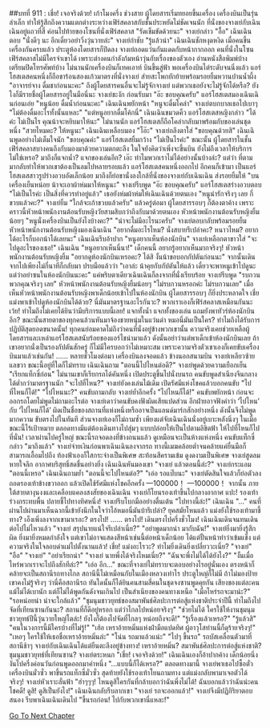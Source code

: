 ##บทที่ 911 : เชี่ย! เจอจริงด้วย!
เก้าโมงครึ่ง ช่วงสาย
ผู้โดยสารเริ่มทยอยขึ้นเครื่อง
เครื่องบินเป็นรุ่นลำเล็ก ทำให้รู้สึกถึงความแตกต่างระหว่างเฟิร์สคลาสกับชั้นประหยัดไม่ชัดเจนนัก ที่นั่งของจางเย่กับเฉินเฉินอยู่แถวที่สี่ ค่อนไปท้ายของโซนที่นั่งเฟิร์สคลาส
"รัดเข็มขัดด้วยนะ" จางเย่กล่าว
"อื้อ" เฉินเฉินตอบ
"นั่งดีๆ นะ อีกเดี๋ยวอย่าวิ่งวุ่นวายล่ะ" จางเย่กำชับ
"รู้แล้วน่า" เฉินเฉินชักหงุดหงิด
เมื่อคนขึ้นเครื่องกันครบแล้ว ประตูห้องโดยสารก็ปิดลง
จางเย่ถอดแว่นกันแดดกับหน้ากากออก คนที่นั่งในโซนเฟิร์สคลาสไม่มีใครจำเขาได้ เพราะต่างคนกำลังก้มหน้าวุ่นกับเรื่องของตัวเอง อ่านหนังสือพิมพ์บ้าง เตรียมปิดโทรศัพท์บ้าง
ไม่นานนักเครื่องบินก็เทคเอาท์ บินขึ้นสู่ฟ้า
พอเครื่องบินไต่ระดับจนนิ่งแล้ว แอร์โฮสเตสคนหนึ่งก็ถือชาร้อนสองแก้วมาตรงที่นั่งจางเย่ ส่ายสะโพกยักย้ายพร้อมรอยยิ้มหวานปานน้ำผึ้ง "อาจารย์จาง ดื่มชาก่อนนะคะ" ถึงผู้โดยสารคนอื่นจะไม่รู้จักจางเย่ แต่พวกเธอยังจะไม่รู้จักได้หรือ? ยังไงก็มีรายชื่อผู้โดยสารอยู่ในมือนี่นะ
จางเย่ชะงัก ก่อนรับมา "อ๊ะ ขอบคุณครับ"
แอร์โฮสเตสมองเฉินเฉินก่อนเอ่ย "หนูน้อย ดื่มน้ำก่อนนะคะ"
เฉินเฉินพยักหน้า "หนูจะดื่มโคล่า"
จางเย่ตบกบาลเธอไปเบาๆ "ไม่ต้องดื่มอะไรทั้งนั้นแหละ"
"แต่หนูอยากดื่มโค้กนี่" เฉินเฉินขมวดคิ้ว
แอร์โฮสเตสหญิงกล่าว "ได้ค่ะ ไม่เป็นไร คุณน้าจะหยิบมาให้นะ" ไม่นานนัก แอร์โฮสเตสก็ถือโคล่ากลับมาพร้อมกับของเล่นชุดหนึ่ง "สวยไหมคะ? ให้หนูนะ"
เฉินเฉินเหลือบมอง "โอ๊ะ"
จางเย่ถลึงตาใส่ "ขอบคุณด้วยสิ"
เฉินเฉินพูดอย่างไม่เต็มใจนัก "ขอบคุณค่ะ"
แอร์โฮสเตสยิ้มกว้าง "ไม่เป็นไรค่ะ"
ขณะนั้น ผู้โดยสารในชั้นเฟิร์สคลาสบางคนถึงกับมองมาด้วยความตกตะลึง ในใจยังคิดว่าเพิ่งจะขึ้นบิน ยังไม่ถึงเวลาให้บริการไม่ใช่เหรอ? มาถึงก็แจกน้ำ? แจกของเล่นอีก? เอ๊ะ ทำไมพวกเราไม่ได้อย่างนั้นบ้างล่ะ?
แต่ว่า ที่ตามมากลับทำให้พวกเขาต้องเป็นลมไปหลายรอบแล้ว
แอร์โฮสเตสคนหนึ่งออกไป อีกคนก็เข้ามา
เป็นแอร์โฮสเตสสาวรูปร่างอวบอัดเล็กน้อย มาถึงก็ย่อขานั่งลงใกล้ที่นั่งของจางเย่กับเฉินเฉิน ส่งรอยยิ้มให้ "บนเครื่องเย็นหน่อย น้าจะเอาผ้าห่มมาให้หนูนะ"
จางเย่รีบพูด "อ๊ะ ขอบคุณครับ"
แอร์โฮสเตสร่างอวบตอบ "ไม่เป็นไรค่ะ เป็นสิ่งที่ควรทำอยู่แล้ว" เธอยังห่มผ้าห่มให้เฉินเฉินด้วยตนเอง "หนูน่ารักจริงๆ เลย กี่ขวบแล้วคะ?"
จางเย่ยิ้ม "ใกล้จะเก้าขวบแล้วครับ"
แล้วครู่ต่อมา ผู้โดยสารรอบๆ ก็ต้องตาค้าง เพราะคราวนี้หัวหน้าพนักงานต้อนรับหญิงวัยสามสิบกว่าถึงกับมาด้วยตนเอง
หัวหน้าพนักงานต้อนรับหญิงยิ้มน้อยๆ "หนูนั่งเครื่องบินเป็นยังไงบ้างคะ?"
"น่าจะไม่มีอะไรนะครับ" จางเย่ตอบกลับพร้อมรอยยิ้ม
หัวหน้าพนักงานต้อนรับหญิงมองเฉินเฉิน "อยากดื่มอะไรไหม? นั่งสบายรึเปล่าคะ? หนาวไหม? อยากได้อะไรก็บอกน้าได้เลยนะ"
เฉินเฉินรีบอ้าปาก "หนูอยากเห็นห้องนักบิน"
จางเย่เหลือกตาขาวใส่ "จะไปดูอะไรของเธอ!"
เฉินเฉิน "หนูอยากเห็นนี่นา!"
เด็กคนนี้ อยากรู้อยากเห็นมากจริงๆ!
หัวหน้าพนักงานต้อนรับหญิงยิ้ม "อยากดูห้องนักบินเหรอคะ? ได้สิ งั้นน้าขอบอกกัปตันก่อนนะ" จากนั้นเดินจากไปเพียงไม่กี่นาทีก็กลับมา ปรบมือแล้วว่า "เอาล่ะ น้าคุยกับกัปตันให้แล้ว เดี๋ยวจะพาหนูเข้าไปดูนะ แต่ว่าอย่าซนในห้องนักบินนะคะ"
แค่พริบตาเดียวเฉินเฉินก็ลงจากที่นั่งเรียบร้อย
จางเย่รีบพูด "รบกวนพวกคุณจริงๆ เลย"
หัวหน้าพนักงานต้อนรับหญิงยิ้มน้อยๆ "ไม่รบกวนหรอกค่ะ ไม่รบกวนเลย"
เมื่อเห็นหัวหน้าพนักงานต้อนรับหญิงพาเด็กน้อยเข้าไปในห้องนักบิน ผู้โดยสารรอบๆ ก็ยิ่งประหลาดใจ เชี่ย แม่งพาเข้าไปดูห้องนักบินได้ด้วย? นี่มันมาตรฐานอะไรกันวะ? พวกเราเองก็เฟิร์สคลาสเหมือนกันนะเว้ย! ทำไมถึงไม่เคยได้ยินว่ามีบริการแบบนี้เลย! แจกทั้งน้ำ แจกทั้งของเล่น แถมยังพาทัวร์ห้องนักบินอีก?
ขณะนั้นสายตาของทุกคนล้วนหันมาจ้องชายหนุ่มในแว่นดำ
หมอนี่มันเป็นใคร?
ทำไมถึงได้รับการปฏิบัติสุดยอดขนาดนั้น!
ทุกคนย่อมคาดไม่ถึงว่าคนที่นั่งอยู่ข้างพวกเขานั้น ความจริงเคยช่วยเหลือผู้โดยสารและเหล่าแอร์โฮสเตสนับร้อยของแอร์ไชน่ามาแล้ว ดังนั้นอย่าว่าแต่พาเด็กเข้าห้องนักบินเลย ถ้าเขาอยากนั่งเป็นรองกัปตันสักครู่ ก็ไม่มีใครบอกว่าไม่เหมาะสม เพราะความจริงตัวเขาเองก็เคยขับเครื่องบินมาแล้วเช่นกัน!
……
หลายชั่วโมงต่อมา เครื่องบินลงจอดแล้ว
ข้างนอกสนามบิน
จางเย่เหลียวซ้ายแลขวา ขณะนี้อยู่ที่ใดก็ไม่ทราบ
เฉินเฉินถาม "ตอนนี้ไปไหนต่อดี?"
จางเย่พูดด้วยความเยือกเย็น "เรียกแท็กซี่ก่อน"
ไม่นานเขาก็เรียกรถได้คันหนึ่ง เปิดประตูขึ้นไปนั่งบนรถ
คนขับพูดสำเนียงจีนกลางได้ต่ำกว่ามาตรฐานนัก "จะไปที่ไหน?"
จางเย่ยังคงเล่นไม้เดิม เปิดรัศมีแห่งโชคแล้วบอกคนขับ "ไปที่ไหนก็ได้!"
"ไปไหนนะ?" คนขับถามกลับ
จางเย่ย้ำอีกครั้ง "ไปไหนก็ได้!"
คนขับพยักหน้า ก่อนจะออกรถโดยไม่พูดไม่ถามอะไรต่อ
จางเย่เดาว่าคนขับคงฟังผิดเสียแปดส่วน อีกฝ่ายอาจฟังคำว่า ‘ไปไหน’ กับ ‘ไปไหนก็ได้’ ผิดเป็นชื่อของสถานที่แห่งหนึ่งหรืออาจเป็นแลนด์มาร์กสักอย่างหนึ่ง ดังนั้นจึงไม่พูดมากความ ขับตรงไปในทันที ส่วนจางเย่เองก็ไม่ถามซ้ำ เพียงแต่จับเฉินเฉินนั่งอยู่เบาะหลังนิ่งๆ ในเมื่อขณะนี้ไร้เป้าหมาย ตลอดทางมีแต่ต้องเดินทางไปสุ่มๆ แบบปล่อยให้เป็นไปตามลิขิตฟ้า ให้ไปที่ไหนก็ไปที่นั่น!
เวลาผ่านไปครู่ใหญ่
ขณะนี้รถจอดลงที่ข้างถนนแล้ว ดูเหมือนจะเป็นห้างแห่งหนึ่ง
คนขับแท็กซี่กล่าว "มาถึงแล้ว"
จางเย่จ่ายเงินก่อนพาเฉินเฉินลงจากรถ
ทางนี้เมฆคล้อยต่ำจนคล้ายแค่ยื่นมือก็สามารถเอื้อมไปถึง ท้องฟ้าเองก็ใสกระจ่างเป็นพิเศษ สะท้อนสีครามเข้ม ดูงดงามเป็นพิเศษ
จางเย่สูดลมหายใจลึก อากาศบริสุทธิ์สดชื่นอย่างยิ่ง
เฉินเฉินหันมองเขา "จางเย่ แล้วตอนนี้ล่ะ?"
จางเย่กระแอม "ตอนนี้เหรอ"
เฉินเฉินถามย้ำ "ตอนนี้จะไปไหนต่อ?"
"เอ่อ รอแป๊บนะ" จางเย่ตัดสินใจแล้วก็ย่อตัวลง ถอดรองเท้าข้างขวาออก แล้วเปิดใช้รัศมีแห่งโชคอีกครั้ง
—100000！
—100000！
จากนั้น ภายใต้สายตางุนงงและเคลือบแคลงสงสัยของเฉินเฉิน จางเย่ก็โยนรองเท้าขึ้นไปกลางอากาศ
แปะ!
รองเท้าร่วงกระทบพื้น ปลายชี้ไปทางทิศหนึ่ง!
จางเย่รีบโบกมืออย่างตื่นเต้น "ไปทางนี้ล่ะ!"
เฉินเฉิน "..."
คนที่ผ่านไปผ่านมาเห็นฉากนี้เข้ายังนึกในใจว่าไอ้หมอนี่มันบ้ารึเปล่า? ยุคสมัยไหนแล้ว แม่งยังใช้รองเท้ามาชี้ทาง? เอ็งเพิ่งลงจากเขามาเรอะ?
ตรงไป!
......
ตรงไป!
เดินตรงไปครึ่งชั่วโมง!
เฉินเฉินเดินจนทนเดินต่อไปไม่ไหวแล้ว "จางเย่ สรุปนายแน่ใจรึเปล่าเนี่ย?"
"อย่าพูดมากน่า มากับฉัน!" จางเย่ยิ่งมายิ่งรู้สึกผิด ยิ่งมายิ่งหมดกำลังใจ แต่เขาไม่อาจแสดงสีหน้าเช่นนี้ต่อหน้าเด็กน้อย ได้แต่ปั้นหน้าทำว่าเข้มแข็ง แต่ความจริงในใจลอบด่าแม่ไปตั้งนานแล้ว!
เชี่ย!
แม่งอะไรวะ?
ทำไมยิ่งเดินยิ่งเปลี่ยววะเนี่ย?
"จางเย่"
"อือ"
"จางเย่"
"อย่าเรียกน่า"
"จางเย่ นายพึ่งได้จริงไหมเนี่ย?"
"ฉันจะพึ่งไม่ได้ได้ยังไง?"
"งั้นเมื่อไหร่พวกเราจะไปถึงสักทีล่ะ?"
"เอ่อ อีก..."
ขณะที่จางเย่ไม่ทราบจะตอบอย่างไรอยู่นั่นเอง ตรงหน้าก็คล้ายจะเป็นสถานีรถทางไกล สถานีนี้ไม่เหมือนกับในเมืองหลวงเท่าไร ประตูใหญ่ก็ไม่มี ถ้าไม่มองป้าย เขาคงไม่รู้จริงๆ ว่านี่คือสถานีรถ
ทันใดนั้นก็ได้ยินคนสามสี่คนในชุดจงซานพูดคุยกัน
เสียงของแต่ละคนแม้ไม่ได้เบานัก แต่ก็ไม่ได้พูดกันดังจนเกินไป เป็นสำเนียงของคนทางเหนือ
"เมื่อไหร่รถจะมาน่ะ?"
"รอหน่อยน่า น่าจะใกล้แล้ว"
"ชุมนุมชาวยุทธ์ของสมาพันธ์ศิลปะการต่อสู้แห่งชาติประจำปีนี้ ทำไมถึงไปจัดที่เทียนซานกันนะ? สถานที่ก็ดีอยู่หรอก แต่ว่าไกลไปหน่อยจริงๆ"
"ช่วยไม่ได้ ใครใช้ให้งานชุมนุมชาวยุทธ์ปีนี้วุ่นวายใหญ่โตล่ะ! ยังไงก็ต้องไปจัดที่ไกลๆ หน่อยถึงจะดี!"
"รู้เรื่องแล้วเหรอ?"
"รู้แล้วสิ"
"คนในวงการนี้มีใครบ้างที่ไม่รู้!"
"เฮ้อ เหราอ้ายหมิ่นแห่งฝ่ามือแปดทิศ ผู้อาวุโสท่านนี้ก็ดุร้ายจริงๆ!"
"เหอๆ ใครใช้ให้เธอชื่อเหราอ้ายหมิ่นล่ะ"
"โน่น รถมาแล้วแน่ะ"
"ไปๆ ขึ้นรถ"
รถบัสเคลื่อนตัวมาที่สถานีช้าๆ
จางเย่กับเฉินเฉินได้แต่ยืนตะลึงอยู่ข้างทาง!
เหราอ้ายหมิ่น?
สมาพันธ์ศิลปะการต่อสู้แห่งชาติ?
ชุมนุมชาวยุทธ์ที่เทียนซาน?
จางเย่ตระหนก "เชี่ย! เจอจริงด้วย!"
เฉินเฉินเองก็อ้าปากค้าง เด็กน้อยนิ่งงันไปครึ่งค่อนวันก่อนพูดออกมาคำหนึ่ง "...แบบนี้ก็ได้เหรอ?"
ตลอดทางมานี้ จางเย่พาเธอไปซื้อตั๋วเครื่องบินมั่วซั่ว พาขึ้นรถแท็กซี่มั่วซั่ว สุดท้ายยังใช้รองเท้าโยนถามทาง แต่แม่งกลับพามาเจอตัวได้จริงๆ!
จางเย่หัวเราะลั่นฟ้า "ฮ่าๆๆๆ! ไหนดูสิใครกันที่กล้าบอกว่าฉันพึ่งไม่ได้! ฉันบอกแล้วว่าฉันน่ะคนโชคดี! ดูสิ! ดูสิเป็นยังไง!"
เฉินเฉินกลับรีบลากเขา "จางเย่ รถจะออกแล้ว!"
จางเย่จึงมีปฏิกิริยาตอบสนอง รีบพาเฉินเฉินเดินไป "ขึ้นรถก่อน! ไปกับพวกเขานี่แหละ!"


[Go To Next Chapter]( ./12.md)